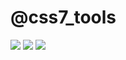 # @css7_tools
[![](https://img.shields.io/badge/npm-v1.0.1-brightgreen.svg)](https://github.com/yanyingjie88/css7_tools)
[![](https://img.shields.io/github/stars/yanyingjie88/css7_tools.svg)](https://github.com/yanyingjie88/css7_tools)
[![](https://img.shields.io/github/forks/yanyingjie88/css7_tools.svg)](https://github.com/yanyingjie88/css7_tools)
